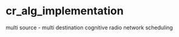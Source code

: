 cr_alg_implementation
=====================

multi source - multi destination cognitive radio network scheduling
